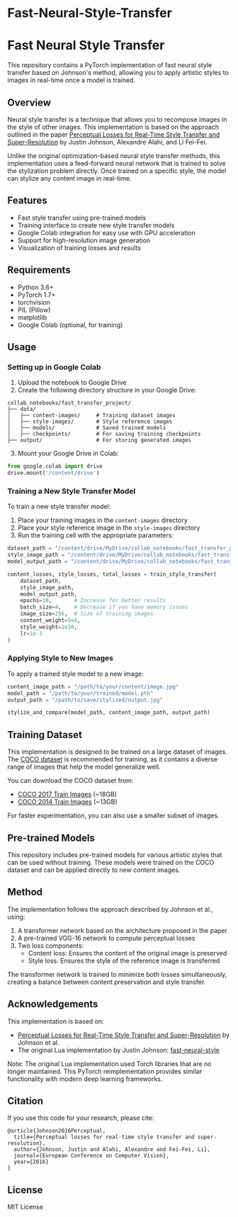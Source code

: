 # Fast-Neural-Style-Transfer

# Fast Neural Style Transfer

This repository contains a PyTorch implementation of fast neural style transfer based on Johnson's method, allowing you to apply artistic styles to images in real-time once a model is trained.

## Overview

Neural style transfer is a technique that allows you to recompose images in the style of other images. This implementation is based on the approach outlined in the paper [Perceptual Losses for Real-Time Style Transfer and Super-Resolution](https://arxiv.org/abs/1603.08155) by Justin Johnson, Alexandre Alahi, and Li Fei-Fei.

Unlike the original optimization-based neural style transfer methods, this implementation uses a feed-forward neural network that is trained to solve the stylization problem directly. Once trained on a specific style, the model can stylize any content image in real-time.

## Features

- Fast style transfer using pre-trained models
- Training interface to create new style transfer models
- Google Colab integration for easy use with GPU acceleration
- Support for high-resolution image generation
- Visualization of training losses and results

## Requirements

- Python 3.6+
- PyTorch 1.7+
- torchvision
- PIL (Pillow)
- matplotlib
- Google Colab (optional, for training)

## Usage

### Setting up in Google Colab

1. Upload the notebook to Google Drive
2. Create the following directory structure in your Google Drive:
```
collab_notebooks/fast_transfer_project/
├── data/
│   ├── content-images/     # Training dataset images
│   ├── style-images/       # Style reference images
│   ├── models/             # Saved trained models
│   ├── checkpoints/        # For saving training checkpoints
├── output/                 # For storing generated images
```

3. Mount your Google Drive in Colab:
```python
from google.colab import drive
drive.mount('/content/drive')
```

### Training a New Style Transfer Model

To train a new style transfer model:

1. Place your training images in the `content-images` directory
2. Place your style reference image in the `style-images` directory
3. Run the training cell with the appropriate parameters:

```python
dataset_path = "/content/drive/MyDrive/collab_notebooks/fast_transfer_project/data/content-images"
style_image_path = "/content/drive/MyDrive/collab_notebooks/fast_transfer_project/data/style-images/your_style_image.jpg"
model_output_path = "/content/drive/MyDrive/collab_notebooks/fast_transfer_project/data/models/your_model_name.pth"

content_losses, style_losses, total_losses = train_style_transfer(
    dataset_path,
    style_image_path,
    model_output_path,
    epochs=10,       # Increase for better results
    batch_size=4,    # Decrease if you have memory issues
    image_size=256,  # Size of training images
    content_weight=5e4,
    style_weight=1e10,
    lr=1e-3
)
```

### Applying Style to New Images

To apply a trained style model to a new image:

```python
content_image_path = "/path/to/your/content/image.jpg"
model_path = "/path/to/your/trained/model.pth"
output_path = "/path/to/save/stylized/output.jpg"

stylize_and_compare(model_path, content_image_path, output_path)
```

## Training Dataset

This implementation is designed to be trained on a large dataset of images. The [COCO dataset](https://cocodataset.org/) is recommended for training, as it contains a diverse range of images that help the model generalize well.

You can download the COCO dataset from:
- [COCO 2017 Train Images](http://images.cocodataset.org/zips/train2017.zip) (~18GB)
- [COCO 2014 Train Images](http://images.cocodataset.org/zips/train2014.zip) (~13GB)

For faster experimentation, you can also use a smaller subset of images.

## Pre-trained Models

This repository includes pre-trained models for various artistic styles that can be used without training. These models were trained on the COCO dataset and can be applied directly to new content images.

## Method

The implementation follows the approach described by Johnson et al., using:

1. A transformer network based on the architecture proposed in the paper
2. A pre-trained VGG-16 network to compute perceptual losses
3. Two loss components:
   - Content loss: Ensures the content of the original image is preserved
   - Style loss: Ensures the style of the reference image is transferred

The transformer network is trained to minimize both losses simultaneously, creating a balance between content preservation and style transfer.

## Acknowledgements

This implementation is based on:

- [Perceptual Losses for Real-Time Style Transfer and Super-Resolution](https://arxiv.org/abs/1603.08155) by Johnson et al.
- The original Lua implementation by Justin Johnson: [fast-neural-style](https://github.com/jcjohnson/fast-neural-style)

Note: The original Lua implementation used Torch libraries that are no longer maintained. This PyTorch reimplementation provides similar functionality with modern deep learning frameworks.

## Citation

If you use this code for your research, please cite:

```
@article{Johnson2016Perceptual,
  title={Perceptual losses for real-time style transfer and super-resolution},
  author={Johnson, Justin and Alahi, Alexandre and Fei-Fei, Li},
  journal={European Conference on Computer Vision},
  year={2016}
}
```

## License

MIT License

